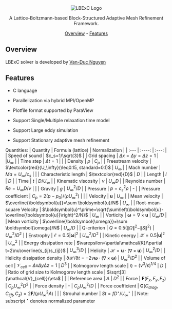 <div align="center">
  <img src="https://github.com/duc14102/LBExC/blob/main/LBExC.ico" alt="LBExC Logo">
  <p>A Lattice-Boltzmann-based Block-Structured Adaptive Mesh Refinement Framework.</p>

  [Overview](#Overview) -
  [Features](#Features) 
</div>

## Overview
LBExC solver is developed by [Van-Duc Nguyen](https://orcid.org/0000-0001-5864-5555)

## Features
- C language
- Parallelization via hybrid MPI/OpenMP
- Plotfile format supported by ParaView
  
- Support Single/Multiple relaxation time model
- Support Large eddy simulation
- Support Stationary adaptive mesh refinement
 <!-- Dynamic adaptive mesh refinement -->

Quantities:
| Quantity      | Formula (lattice) | Normalization     |
| :---       |    :----:   |    :---: |
| Speed of sound  | $c_s=1/\sqrt{3}$ | 
| Grid spacing   | $\Delta x=\Delta y=\Delta z=1$ |  |$U_\infty$ |
| Time step   | $\Delta t=1$ |  |
| Density   | $\rho$ | $C_\rho$ |
| Freestream velocity   | $\textcolor{red}{U_\infty}(\leq0.15, standard=0.1)$ | $U_\infty$ |
| Mach number   | $Ma=U_\infty/c_s$ |  |
| Characteristic length | $\textcolor{red}{D}$ | $D$ |
| Length   | $l$ | $D$ |
| Time   | $t$ | $D/U_\infty$ |
| Kinematic viscosity   | $\nu$ | $U_\infty D$ |
| Reynolds number   | $Re=U_\infty D/\nu$ |  |
| Gravity | $g$ | $U_\infty^2/D$ |
| Pressure   | $p=c_s^2\rho$ | - |
| Pressure coefficient  | $C_p=2(p-p_0)/(\rho U_\infty^2)$ |  |
| Velocity   | $\boldsymbol{u}$ | $U_\infty$ |
| Mean velocity | $\overline{\boldsymbol{u}}=\sum \boldsymbol{u}/N$ | $U_{\infty}$ |
| Root-mean-square Velocity   | $\boldsymbol{u}^\prime=\sqrt{\sum\left(\boldsymbol{u}-\overline{\boldsymbol{u}}\right)^2/N}$ | $U_{\infty}$ |
| Vorticity | $\boldsymbol{\omega}=\nabla\times\boldsymbol{u}$ | $U_{\infty}/D$ |
| Mean vorticity   | $\overline{\boldsymbol{\omega}}=\sum \boldsymbol{\omega}/N$ | $U_{\infty}/D$ |
| Q-criterion | $Q=0.5(\|\Omega\|^2-\|S\|^2)$ | $U_{\infty}^2/D^2$ |
| Enstrophy | $\mathcal{E}=0.5\lvert\boldsymbol{\omega}\rvert^2$ | $U_{\infty}^2/D^2$ |
| Kinetic energy   | $\mathcal{K}=0.5\lvert\boldsymbol{u}\rvert^2$ | $U_{\infty}^2$ |
| Energy dissipation rate | $\varepsilon=\partial\mathcal{K}/\partial t=2\nu\overline{s_{ij}s_{ij}}$ | $U_{\infty}^3/D$ |
| Helicity | $\mathcal{H}=\boldsymbol{u}\cdot(\nabla\times\boldsymbol{u})$  | $U_{\infty}^2/D$ |
| Helicity dissipation density | $\partial\mathcal{H}/\partial t=-2\nu\boldsymbol{\omega}\cdot(\nabla\times\boldsymbol{\omega})$ | $U_{\infty}^3/D^2$ |
| Volume of cell | $\mathcal{V}_{cell}=\Delta x\Delta y\Delta z=1$ | $D^3$ |
| Kolmogorov length scale | $\eta=(\nu^3/\varepsilon)^{1/4}$ | $D$ |
| Ratio of grid size to Kolmogorov length scale | $\sqrt[3]{\mathcal{V}_{cell}}/\eta$ |  |
| Reference area | $A$ | $D^2$ |
| Force | $\boldsymbol{F}(F_x,F_y,F_z)$ | $C_\rho U_{\infty}^2 D^2$ |
| Force density | - | $C_\rho U_{\infty}^2/D$ |
| Force coefficient | $\boldsymbol{C}(C_{drag},C_{lift},C_z)=2\boldsymbol{F}/(\rho U_\infty^2 A)$ |  |
| Strouhal number | $St=fD^{\star}/U_{\infty}^{\star}$ |  |
Note: subscript $^\star$ denotes normalized parameter